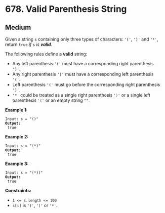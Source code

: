 # 678. Valid Parenthesis String

## Medium



Given a string `s` containing only three types of characters: `'('`, `')'` and `'*'`, return `true` _if_ `s` _is **valid**_.

The following rules define a **valid** string:

* Any left parenthesis `'('` must have a corresponding right parenthesis `')'`.
* Any right parenthesis `')'` must have a corresponding left parenthesis `'('`.
* Left parenthesis `'('` must go before the corresponding right parenthesis `')'`.
* `'*'` could be treated as a single right parenthesis `')'` or a single left parenthesis `'('` or an empty string `""`.

&#x20;

**Example 1:**

<pre><code>Input: s = "()"
<strong>Output:
</strong> true
</code></pre>

**Example 2:**

<pre><code>Input: s = "(*)"
<strong>Output:
</strong> true
</code></pre>

**Example 3:**

<pre><code>Input: s = "(*))"
<strong>Output:
</strong> true
</code></pre>

&#x20;

**Constraints:**

* `1 <= s.length <= 100`
* `s[i]` is `'('`, `')'` or `'*'`.
